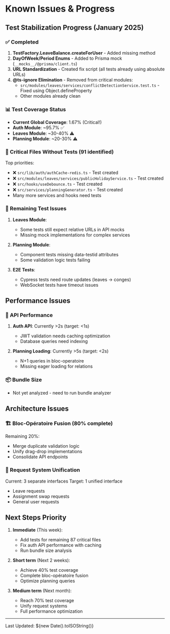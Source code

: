 # Known Issues & Progress

## Test Stabilization Progress (January 2025)

### ✅ Completed

1. **TestFactory.LeaveBalance.createForUser** - Added missing method
2. **DayOfWeek/Period Enums** - Added to Prisma mock (`__mocks__/@prisma/client.ts`)
3. **URL Standardization** - Created fix script (all tests already using absolute URLs)
4. **@ts-ignore Elimination** - Removed from critical modules:
   - `src/modules/leaves/services/conflictDetectionService.test.ts` - Fixed using Object.defineProperty
   - Other modules already clean

### 📊 Test Coverage Status

- **Current Global Coverage**: 1.67% (Critical!)
- **Auth Module**: ~95.7% ✅
- **Leaves Module**: ~30-40% ⚠️
- **Planning Module**: ~20-30% ⚠️

### 🚨 Critical Files Without Tests (91 identified)

Top priorities:

- ❌ `src/lib/auth/authCache-redis.ts` - Test created
- ❌ `src/modules/leaves/services/publicHolidayService.ts` - Test created
- ❌ `src/hooks/useDebounce.ts` - Test created
- ❌ `src/services/planningGenerator.ts` - Test created
- Many more services and hooks need tests

### 🐛 Remaining Test Issues

1. **Leaves Module**:

   - Some tests still expect relative URLs in API mocks
   - Missing mock implementations for complex services

2. **Planning Module**:

   - Component tests missing data-testid attributes
   - Some validation logic tests failing

3. **E2E Tests**:
   - Cypress tests need route updates (leaves → conges)
   - WebSocket tests have timeout issues

## Performance Issues

### 🚨 API Performance

1. **Auth API**: Currently >2s (target: <1s)

   - JWT validation needs caching optimization
   - Database queries need indexing

2. **Planning Loading**: Currently >5s (target: <2s)
   - N+1 queries in bloc-operatoire
   - Missing eager loading for relations

### 📦 Bundle Size

- Not yet analyzed - need to run bundle analyzer

## Architecture Issues

### 🏗️ Bloc-Opératoire Fusion (80% complete)

Remaining 20%:

- Merge duplicate validation logic
- Unify drag-drop implementations
- Consolidate API endpoints

### 🔄 Request System Unification

Current: 3 separate interfaces
Target: 1 unified interface

- Leave requests
- Assignment swap requests
- General user requests

## Next Steps Priority

1. **Immediate** (This week):

   - Add tests for remaining 87 critical files
   - Fix auth API performance with caching
   - Run bundle size analysis

2. **Short term** (Next 2 weeks):

   - Achieve 40% test coverage
   - Complete bloc-opératoire fusion
   - Optimize planning queries

3. **Medium term** (Next month):
   - Reach 70% test coverage
   - Unify request systems
   - Full performance optimization

---

Last Updated: ${new Date().toISOString()}
